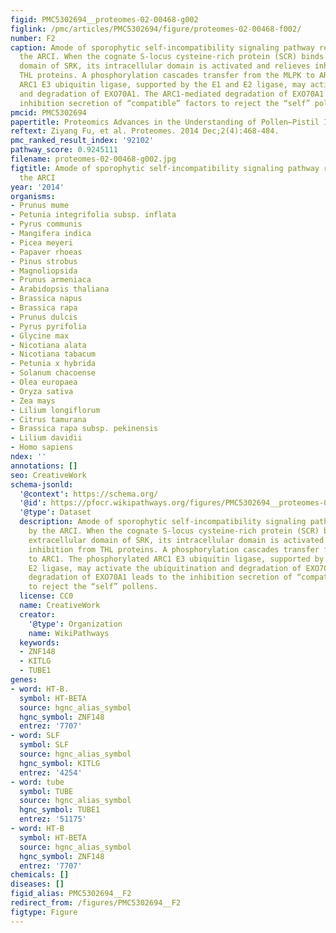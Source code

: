 ```yaml
---
figid: PMC5302694__proteomes-02-00468-g002
figlink: /pmc/articles/PMC5302694/figure/proteomes-02-00468-f002/
number: F2
caption: Amode of sporophytic self-incompatibility signaling pathway regulated by
  the ARCI. When the cognate S-locus cysteine-rich protein (SCR) binds to the extracellular
  domain of SRK, its intracellular domain is activated and relieves inhibition from
  THL proteins. A phosphorylation cascades transfer from the MLPK to ARC1. The phosphorylated
  ARC1 E3 ubiquitin ligase, supported by the E1 and E2 ligase, may activate the ubiquitination
  and degradation of EXO70A1. The ARC1-mediated degradation of EXO70A1 leads to the
  inhibition secretion of “compatible” factors to reject the “self” pollens.
pmcid: PMC5302694
papertitle: Proteomics Advances in the Understanding of Pollen–Pistil Interactions.
reftext: Ziyang Fu, et al. Proteomes. 2014 Dec;2(4):468-484.
pmc_ranked_result_index: '92102'
pathway_score: 0.9245111
filename: proteomes-02-00468-g002.jpg
figtitle: Amode of sporophytic self-incompatibility signaling pathway regulated by
  the ARCI
year: '2014'
organisms:
- Prunus mume
- Petunia integrifolia subsp. inflata
- Pyrus communis
- Mangifera indica
- Picea meyeri
- Papaver rhoeas
- Pinus strobus
- Magnoliopsida
- Prunus armeniaca
- Arabidopsis thaliana
- Brassica napus
- Brassica rapa
- Prunus dulcis
- Pyrus pyrifolia
- Glycine max
- Nicotiana alata
- Nicotiana tabacum
- Petunia x hybrida
- Solanum chacoense
- Olea europaea
- Oryza sativa
- Zea mays
- Lilium longiflorum
- Citrus tamurana
- Brassica rapa subsp. pekinensis
- Lilium davidii
- Homo sapiens
ndex: ''
annotations: []
seo: CreativeWork
schema-jsonld:
  '@context': https://schema.org/
  '@id': https://pfocr.wikipathways.org/figures/PMC5302694__proteomes-02-00468-g002.html
  '@type': Dataset
  description: Amode of sporophytic self-incompatibility signaling pathway regulated
    by the ARCI. When the cognate S-locus cysteine-rich protein (SCR) binds to the
    extracellular domain of SRK, its intracellular domain is activated and relieves
    inhibition from THL proteins. A phosphorylation cascades transfer from the MLPK
    to ARC1. The phosphorylated ARC1 E3 ubiquitin ligase, supported by the E1 and
    E2 ligase, may activate the ubiquitination and degradation of EXO70A1. The ARC1-mediated
    degradation of EXO70A1 leads to the inhibition secretion of “compatible” factors
    to reject the “self” pollens.
  license: CC0
  name: CreativeWork
  creator:
    '@type': Organization
    name: WikiPathways
  keywords:
  - ZNF148
  - KITLG
  - TUBE1
genes:
- word: HT-B.
  symbol: HT-BETA
  source: hgnc_alias_symbol
  hgnc_symbol: ZNF148
  entrez: '7707'
- word: SLF
  symbol: SLF
  source: hgnc_alias_symbol
  hgnc_symbol: KITLG
  entrez: '4254'
- word: tube
  symbol: TUBE
  source: hgnc_alias_symbol
  hgnc_symbol: TUBE1
  entrez: '51175'
- word: HT-B
  symbol: HT-BETA
  source: hgnc_alias_symbol
  hgnc_symbol: ZNF148
  entrez: '7707'
chemicals: []
diseases: []
figid_alias: PMC5302694__F2
redirect_from: /figures/PMC5302694__F2
figtype: Figure
---
```

